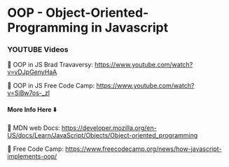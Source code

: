 # OOP - Object-Oriented-Programming in Javascript

### YOUTUBE Videos

🚀 OOP in JS Brad Travaversy: https://www.youtube.com/watch?v=vDJpGenyHaA

🚀 OOP in JS Free Code Camp: https://www.youtube.com/watch?v=SiBw7os-_zI

#### More Info Here ⬇️

🚀 MDN web Docs: https://developer.mozilla.org/en-US/docs/Learn/JavaScript/Objects/Object-oriented_programming

🚀 Free Code Camp: https://www.freecodecamp.org/news/how-javascript-implements-oop/



